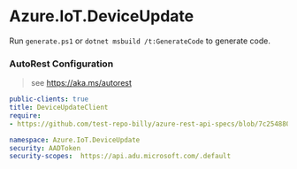 # Azure.IoT.DeviceUpdate

Run `generate.ps1` or `dotnet msbuild /t:GenerateCode` to generate code.

### AutoRest Configuration
> see https://aka.ms/autorest

``` yaml
public-clients: true
title: DeviceUpdateClient
require:
- https://github.com/test-repo-billy/azure-rest-api-specs/blob/7c254880f3eca18527c8a0ade9b9470033ca2941/deviceupdate/data-plane/readme.md

namespace: Azure.IoT.DeviceUpdate
security: AADToken
security-scopes:  https://api.adu.microsoft.com/.default
```

